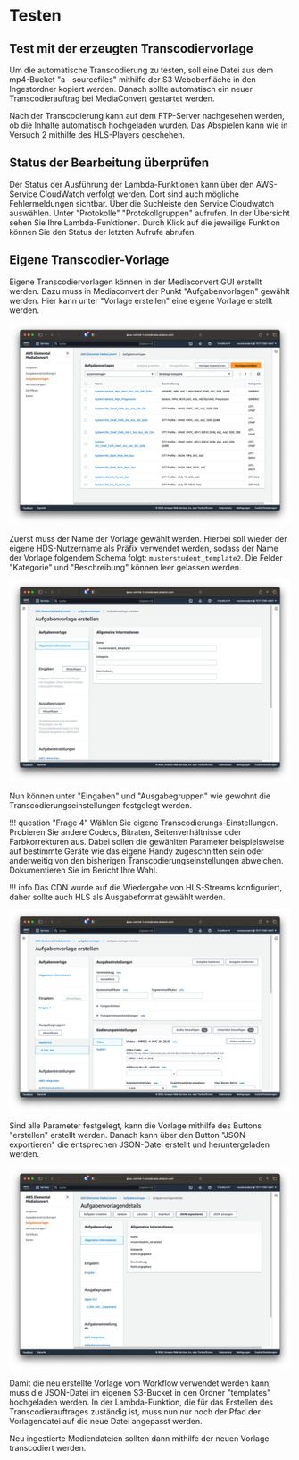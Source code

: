 # Testen

## Test mit der erzeugten Transcodiervorlage
Um die automatische Transcodierung zu testen, soll eine Datei aus dem mp4-Bucket "a--sourcefiles" mithilfe der S3 Weboberfläche in den Ingestordner kopiert werden. Danach sollte automatisch ein neuer Transcodierauftrag bei MediaConvert gestartet werden.

Nach der Transcodierung kann auf dem FTP-Server nachgesehen werden, ob die Inhalte automatisch hochgeladen wurden. Das Abspielen kann wie in Versuch 2 mithilfe des HLS-Players geschehen.

## Status der Bearbeitung überprüfen
Der Status der Ausführung der Lambda-Funktionen kann über den AWS-Service CloudWatch verfolgt werden. Dort sind auch mögliche Fehlermeldungen sichtbar.
Über die Suchleiste den Service Cloudwatch auswählen. Unter "Protokolle" "Protokollgruppen" aufrufen. In der Übersicht sehen Sie Ihre Lambda-Funktionen. Durch Klick auf die jeweilige Funktion können Sie den Status der letzten Aufrufe abrufen.

## Eigene Transcodier-Vorlage

Eigene Transcodiervorlagen können in der Mediaconvert GUI erstellt werden. Dazu muss in Mediaconvert der Punkt "Aufgabenvorlagen" gewählt werden. Hier kann unter "Vorlage erstellen" eine eigene Vorlage erstellt werden.

![MediaConvert Vorlagen](../assets/versuch3/mediaconvert_templates.png)

Zuerst muss der Name der Vorlage gewählt werden. Hierbei soll wieder der eigene HDS-Nutzername als Präfix verwendet werden, sodass der Name der Vorlage folgendem Schema folgt: `musterstudent_template2`. Die Felder "Kategorie" und "Beschreibung" können leer gelassen werden.

![MediaConvert Vorlage Name](../assets/versuch3/mediaconvert_template_name.png)

Nun können unter "Eingaben" und "Ausgabegruppen" wie gewohnt die Transcodierungseinstellungen festgelegt werden.

!!! question "Frage 4"
    Wählen Sie eigene Transcodierungs-Einstellungen. Probieren Sie andere Codecs, Bitraten, Seitenverhältnisse oder Farbkorrekturen aus. Dabei sollen die gewählten Parameter beispielsweise auf bestimmte Geräte wie das eigene Handy zugeschnitten sein oder anderweitig von den bisherigen Transcodierungseinstellungen abweichen. Dokumentieren Sie im Bericht Ihre Wahl.

!!! info
    Das CDN wurde auf die Wiedergabe von HLS-Streams konfiguriert, daher sollte auch HLS als Ausgabeformat gewählt werden.

![MediaConvert Vorlage Einstellungen](../assets/versuch3/mediaconvert_template_settings.png)

Sind alle Parameter festgelegt, kann die Vorlage mithilfe des Buttons "erstellen" erstellt werden. Danach kann über den Button "JSON exportieren" die entsprechen JSON-Datei erstellt und heruntergeladen werden.

![MediaConvert Vorlage Export](../assets/versuch3/mediaconvert_template_export.png)

Damit die neu erstellte Vorlage vom Workflow verwendet werden kann, muss die JSON-Datei im eigenen S3-Bucket in den Ordner "templates" hochgeladen werden. In der Lambda-Funktion, die für das Erstellen des Transcodierauftrages zuständig ist, muss nun nur noch der Pfad der Vorlagendatei auf die neue Datei angepasst werden.

Neu ingestierte Mediendateien sollten dann mithilfe der neuen Vorlage transcodiert werden.
